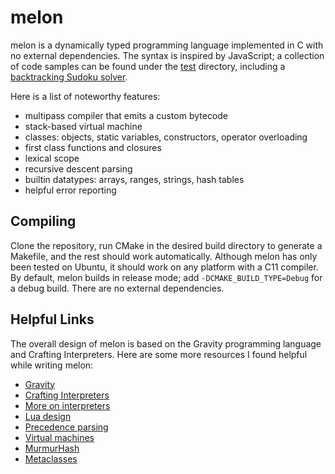 # melon

melon is a dynamically typed programming language implemented in C with no external dependencies. The syntax is inspired by JavaScript; a collection of code samples can be found under the [test](test/) directory, including a [backtracking Sudoku solver](test/sudoku.txt).

Here is a list of noteworthy features:
* multipass compiler that emits a custom bytecode
* stack-based virtual machine
* classes: objects, static variables, constructors, operator overloading
* first class functions and closures
* lexical scope
* recursive descent parsing
* builtin datatypes: arrays, ranges, strings, hash tables
* helpful error reporting

## Compiling
Clone the repository, run CMake in the desired build directory to generate a Makefile, and the rest should work automatically. Although melon has only been tested on Ubuntu, it should work on any platform with a C11 compiler. By default, melon builds in release mode; add `-DCMAKE_BUILD_TYPE=Debug` for a debug build. There are no external dependencies.

## Helpful Links
The overall design of melon is based on the Gravity programming language and Crafting Interpreters. Here are some more resources I found helpful while writing melon: 
* [Gravity](https://github.com/marcobambini/gravity)
* [Crafting Interpreters](https://craftinginterpreters.com/)
* [More on interpreters](https://ruslanspivak.com/lsbasi-part12/)
* [Lua design](http://www.lua.org/doc/jucs05.pdf)
* [Precedence parsing](http://journal.stuffwithstuff.com/2011/03/19/pratt-parsers-expression-parsing-made-easy/)
* [Virtual machines](http://andreabergia.com/stack-based-virtual-machines-5/)
* [MurmurHash](https://en.wikipedia.org/wiki/MurmurHash)
* [Metaclasses](http://hokstad.com/compiler/43-eigenclasses)
